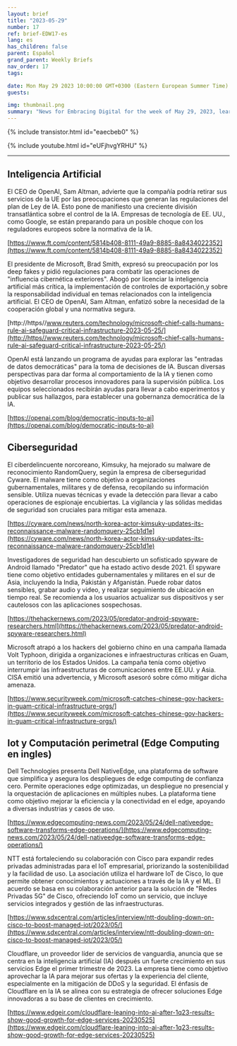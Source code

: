 ```yaml
---
layout: brief
title: "2023-05-29"
number: 17
ref: brief-EDW17-es
lang: es
has_children: false
parent: Español
grand_parent: Weekly Briefs
nav_order: 17
tags:

date: Mon May 29 2023 10:00:00 GMT+0300 (Eastern European Summer Time)
guests:

img: thumbnail.png
summary: "News for Embracing Digital for the week of May 29, 2023, learn about more regulations for AI, increased nation-state cyber attacks, and edge computing investments."
---
```


{% include transistor.html id="eaecbeb0" %}



{% include youtube.html id="eUFjhvgYRHU" %}

---

## Inteligencia Artificial

El CEO de OpenAI, Sam Altman, advierte que la compañía podría retirar sus servicios de la UE por las preocupaciones que generan las  regulaciones del plan de Ley de IA. Esto pone de manifiesto una creciente división transatlántica sobre el control de la IA. Empresas de tecnología de EE. UU., como Google, se están preparando para un posible choque con los reguladores europeos sobre la normativa de la IA.

[https://www.ft.com/content/5814b408-8111-49a9-8885-8a8434022352](https://www.ft.com/content/5814b408-8111-49a9-8885-8a8434022352)

El presidente de Microsoft, Brad Smith, expresó su preocupación por los deep fakes y pidió regulaciones para combatir las operaciones de "influencia cibernética exteriores". Abogó por licenciar la inteligencia artificial más crítica, la implementación de controles de exportación,y sobre la responsabilidad individual en temas relacionados con la inteligencia artificial. El CEO de OpenAI, Sam Altman, enfatizó sobre la necesidad de la cooperación global y una normativa segura.

[http://https//www.reuters.com/technology/microsoft-chief-calls-humans-rule-ai-safeguard-critical-infrastructure-2023-05-25/](http://https//www.reuters.com/technology/microsoft-chief-calls-humans-rule-ai-safeguard-critical-infrastructure-2023-05-25/)

OpenAI está lanzando un programa de ayudas para explorar las "entradas de datos democráticas" para la toma de decisiones de IA. Buscan diversas perspectivas para dar forma al comportamiento de la IA y tienen como objetivo desarrollar procesos innovadores para la supervisión pública. Los equipos seleccionados recibirán ayudas para llevar a cabo experimentos y publicar sus hallazgos, para establecer una gobernanza democrática de la IA.

[https://openai.com/blog/democratic-inputs-to-ai](https://openai.com/blog/democratic-inputs-to-ai)

## Ciberseguridad

El ciberdelincuente norcoreano, Kimsuky, ha mejorado su malware de reconocimiento RandomQuery, según la empresa de ciberseguridad Cyware. El malware tiene como objetivo a organizaciones gubernamentales, militares y de defensa, recopilando su información sensible. Utiliza nuevas técnicas y evade la detección para llevar a cabo operaciones de espionaje encubiertas. La vigilancia y las sólidas medidas de seguridad son cruciales para mitigar esta amenaza.

[https://cyware.com/news/north-korea-actor-kimsuky-updates-its-reconnaissance-malware-randomquery-25cb1d1e](https://cyware.com/news/north-korea-actor-kimsuky-updates-its-reconnaissance-malware-randomquery-25cb1d1e)

Investigadores de seguridad han descubierto un sofisticado spyware de Android llamado "Predator" que ha estado activo desde 2021. El spyware tiene como objetivo entidades gubernamentales y militares en el sur de Asia, incluyendo la India, Pakistán y Afganistán. Puede robar datos sensibles, grabar audio y video, y realizar seguimiento de ubicación en tiempo real. Se recomienda a los usuarios actualizar sus dispositivos y ser cautelosos con las aplicaciones sospechosas.

[https://thehackernews.com/2023/05/predator-android-spyware-researchers.html](https://thehackernews.com/2023/05/predator-android-spyware-researchers.html)

Microsoft atrapó a los hackers del gobierno chino en una campaña llamada Volt Typhoon, dirigida a organizaciones e infraestructuras críticas en Guam, un territorio de los Estados Unidos. La campaña tenía como objetivo interrumpir las infraestructuras de comunicaciones entre EE.UU. y Asia. CISA emitió una advertencia, y Microsoft asesoró sobre cómo mitigar dicha amenaza.

[https://www.securityweek.com/microsoft-catches-chinese-gov-hackers-in-guam-critical-infrastructure-orgs/](https://www.securityweek.com/microsoft-catches-chinese-gov-hackers-in-guam-critical-infrastructure-orgs/)

## Iot y Computación perimetral (Edge Computing en ingles)

Dell Technologies presenta Dell NativeEdge, una plataforma de software que simplifica y asegura los despliegues de edge computing de confianza cero. Permite operaciones edge optimizadas, un despliegue no presencial y la orquestación de aplicaciones en múltiples nubes. La plataforma tiene como objetivo mejorar la eficiencia y la conectividad en el edge, apoyando a diversas industrias y casos de uso.

[https://www.edgecomputing-news.com/2023/05/24/dell-nativeedge-software-transforms-edge-operations/](https://www.edgecomputing-news.com/2023/05/24/dell-nativeedge-software-transforms-edge-operations/)

NTT está fortaleciendo su colaboración con Cisco para expandir redes privadas administradas para el IoT empresarial, priorizando la sostenibilidad y la facilidad de uso. La asociación utiliza el hardware IoT de Cisco, lo que permite obtener conocimientos y actuaciones a través de la IA y el ML. El acuerdo se basa en su colaboración anterior para la solución  de "Redes Privadas 5G" de Cisco, ofreciendo IoT como un servicio, que incluye servicios integrados y gestión de las infraestructuras.

[https://www.sdxcentral.com/articles/interview/ntt-doubling-down-on-cisco-to-boost-managed-iot/2023/05/](https://www.sdxcentral.com/articles/interview/ntt-doubling-down-on-cisco-to-boost-managed-iot/2023/05/)

Cloudflare, un proveedor líder de servicios de vanguardia, anuncia que se centra en la inteligencia artificial (IA) después un fuerte crecimiento en sus servicios Edge el primer trimestre de 2023. La empresa tiene como objetivo aprovechar la IA para mejorar sus ofertas y la experiencia del cliente, especialmente en la mitigación de DDoS y la seguridad. El énfasis de Cloudflare en la IA se alinea con su estrategia de ofrecer soluciones Edge innovadoras a su base de clientes en crecimiento.

[https://www.edgeir.com/cloudflare-leaning-into-ai-after-1q23-results-show-good-growth-for-edge-services-20230525](https://www.edgeir.com/cloudflare-leaning-into-ai-after-1q23-results-show-good-growth-for-edge-services-20230525)

